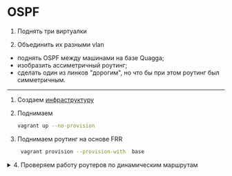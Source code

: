 # OSPF

 
 1.    Поднять три виртуалки
   
 2.   Объединить их разными vlan
 * поднять OSPF между машинами на базе Quagga;
 * изобразить ассиметричный роутинг;
 * сделать один из линков "дорогим", но что бы при этом роутинг был симметричным.
 
 ---

1. Создаем  [инфраструктуру](Vagrantfile)
2. Поднимаем 
   
   ```sh
   vagrant up --no-provision     
   ```
3. Поднимаем роутинг на основе FRR
   ```sh
    vagrant provision --provision-with  base
   ``` 

<details> 
<summary>4. Проверяем  работу роутеров по динамическим маршрутам</summary>

1. Заходим на Router1

```sh
vssh router1
```

2. Проверяем маршруты
```sh


```
```sh


```
```sh


```
```sh


```
3. 

4. 

</details> 